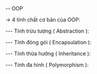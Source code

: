 -- OOP

-> 4 tính chất cơ bản của OOP:

--- Tính trừu tượng ( Abstraction ):

--- Tính đóng gói ( Encapsulation ):

--- Tính thừa hưởng ( Inheritance ):

--- Tính đa hình ( Polymorphism ):
